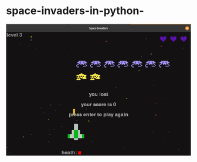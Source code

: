 # space-invaders-in-python-
![lost.png](https://github.com/daviporto/space-invaders-in-python-/blob/master/screenShots/lost.png?raw=true)
